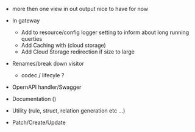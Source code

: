 * more then one view in out output nice to have for now
* In gateway 
    - Add to resource/config logger setting to inform about long running querties 
    - Add Caching with (cloud storage) 
    - Add Cloud Storage redirection if size to large


      

* Renames/break down visitor
  - codec / lifecyle  ?

  
* OpernAPI handler/Swagger


* Documentation ()
* Utility (rule, struct, relation generation etc ...)
* Patch/Create/Update
